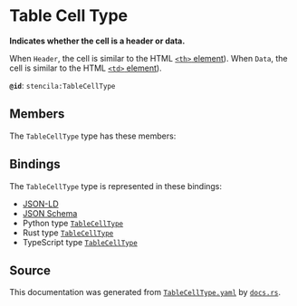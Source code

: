 # Table Cell Type

**Indicates whether the cell is a header or data.**

When `Header`, the cell is similar to the HTML [`<th>` element](https://developer.mozilla.org/en-US/docs/Web/HTML/Element/th)).
When `Data`, the cell is similar to the HTML [`<td>` element](https://developer.mozilla.org/en-US/docs/Web/HTML/Element/td)).


**`@id`**: `stencila:TableCellType`

## Members

The `TableCellType` type has these members:



## Bindings

The `TableCellType` type is represented in these bindings:

- [JSON-LD](https://stencila.dev/TableCellType.jsonld)
- [JSON Schema](https://stencila.dev/TableCellType.schema.json)
- Python type [`TableCellType`](https://github.com/stencila/stencila/blob/main/python/stencila/types/table_cell_type.py)
- Rust type [`TableCellType`](https://github.com/stencila/stencila/blob/main/rust/schema/src/types/table_cell_type.rs)
- TypeScript type [`TableCellType`](https://github.com/stencila/stencila/blob/main/typescript/src/types/TableCellType.ts)

## Source

This documentation was generated from [`TableCellType.yaml`](https://github.com/stencila/stencila/blob/main/schema/TableCellType.yaml) by [`docs.rs`](https://github.com/stencila/stencila/blob/main/rust/schema-gen/src/docs.rs).